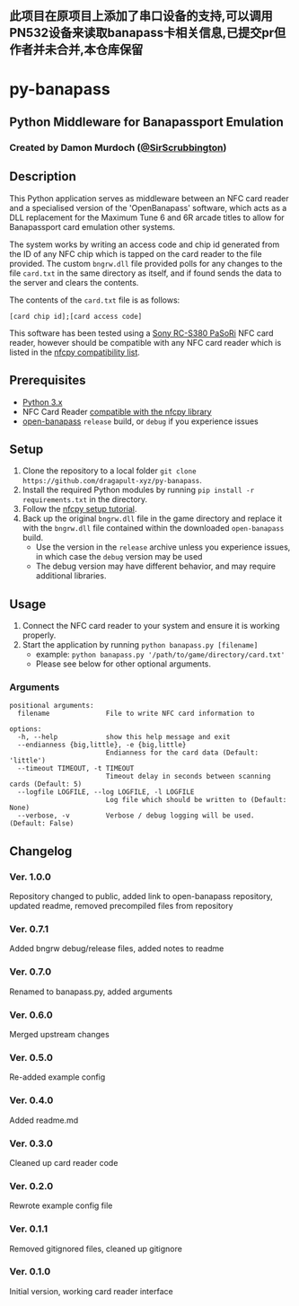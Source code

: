 ## 此项目在原项目上添加了串口设备的支持,可以调用PN532设备来读取banapass卡相关信息,已提交pr但作者并未合并,本仓库保留

# py-banapass

## Python Middleware for Banapassport Emulation

### Created by Damon Murdoch ([@SirScrubbington](https://twitter.com/SirScrubbington))

## Description

This Python application serves as middleware between an NFC card
reader and a specialised version of the 'OpenBanapass' software,
which acts as a DLL replacement for the Maximum Tune 6 and 6R
arcade titles to allow for Banapassport card emulation other
systems.

The system works by writing an access code and chip id generated
from the ID of any NFC chip which is tapped on the card reader to
the file provided. The custom `bngrw.dll` file provided polls for
any changes to the file `card.txt` in the same directory as itself,
and if found sends the data to the server and clears the contents.

The contents of the `card.txt` file is as follows:

`[card chip id];[card access code]`

This software has been tested using a [Sony RC-S380 PaSoRi](https://www.amazon.com.au/gp/product/B00VR1WARC/ref=ppx_yo_dt_b_asin_title_o00_s00?ie=UTF8&psc=1) NFC card reader, however should be compatible with any NFC card reader which is listed in the [nfcpy compatibility list](https://nfcpy.readthedocs.io/en/latest/overview.html).

## Prerequisites

- [Python 3.x](https://www.python.org/downloads/)
- NFC Card Reader [compatible with the nfcpy library](https://nfcpy.readthedocs.io/en/latest/overview.html)
- [open-banapass](https://github.com/dragapult-xyz/open-banapass/releases/latest) `release` build, or `debug` if you experience issues

## Setup

1. Clone the repository to a local folder `git clone https://github.com/dragapult-xyz/py-banapass`.
2. Install the required Python modules by running `pip install -r requirements.txt` in the directory.
3. Follow the [nfcpy setup tutorial](https://nfcpy.readthedocs.io/en/latest/topics/get-started.html).
4. Back up the original `bngrw.dll` file in the game directory and replace it with the `bngrw.dll` file contained within the downloaded `open-banapass` build.
   - Use the version in the `release` archive unless you experience issues, in which case the `debug` version may be used
   - The debug version may have different behavior, and may require additional libraries.

## Usage

1. Connect the NFC card reader to your system and ensure it is working properly.
2. Start the application by running `python banapass.py [filename]`
   - example: `python banapass.py '/path/to/game/directory/card.txt'`
   - Please see below for other optional arguments.

### Arguments

```
positional arguments:
  filename              File to write NFC card information to

options:
  -h, --help            show this help message and exit
  --endianness {big,little}, -e {big,little}
                        Endianness for the card data (Default: 'little')
  --timeout TIMEOUT, -t TIMEOUT
                        Timeout delay in seconds between scanning cards (Default: 5)
  --logfile LOGFILE, --log LOGFILE, -l LOGFILE
                        Log file which should be written to (Default: None)
  --verbose, -v         Verbose / debug logging will be used. (Default: False)
```

## Changelog

### Ver. 1.0.0

Repository changed to public, added link to open-banapass repository,
updated readme, removed precompiled files from repository

### Ver. 0.7.1

Added bngrw debug/release files, added notes to readme

### Ver. 0.7.0

Renamed to banapass.py, added arguments

### Ver. 0.6.0

Merged upstream changes

### Ver. 0.5.0

Re-added example config

### Ver. 0.4.0

Added readme.md

### Ver. 0.3.0

Cleaned up card reader code

### Ver. 0.2.0

Rewrote example config file

### Ver. 0.1.1

Removed gitignored files, cleaned up gitignore

### Ver. 0.1.0

Initial version, working card reader interface

